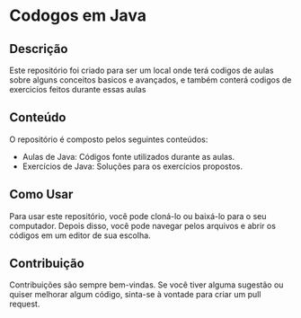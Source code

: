# Codogos em Java

## Descrição

Este repositório foi criado para ser um local onde terá codigos de aulas sobre alguns conceitos basicos e avançados, e também conterá codigos de exercicíos feitos durante essas aulas

## Conteúdo

O repositório é composto pelos seguintes conteúdos:

- Aulas de Java: Códigos fonte utilizados durante as aulas.
- Exercícios de Java: Soluções para os exercícios propostos.

## Como Usar

Para usar este repositório, você pode cloná-lo ou baixá-lo para o seu computador. Depois disso, você pode navegar pelos arquivos e abrir os códigos em um editor de sua escolha.

## Contribuição

Contribuições são sempre bem-vindas. Se você tiver alguma sugestão ou quiser melhorar algum código, sinta-se à vontade para criar um pull request.
